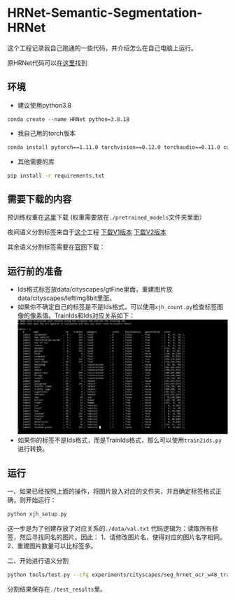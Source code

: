 # HRNet-Semantic-Segmentation-HRNet

这个工程记录我自己跑通的一些代码，并介绍怎么在自己电脑上运行。


原HRNet代码可以在[这里](https://github.com/HRNet/HRNet-Semantic-Segmentation)找到


  
## 环境

* 建议使用python3.8
```
conda create --name HRNet python=3.8.18
```
* 我自己用的torch版本
```bash
conda install pytorch==1.11.0 torchvision==0.12.0 torchaudio==0.11.0 cudatoolkit=11.3 -c pytorch
```
* 其他需要的库
```bash
pip install -r requirements.txt
```

## 需要下载的内容

预训练权重在[这里](https://github.com/hsfzxjy/models.storage/releases/download/HRNet-OCR/hrnet_ocr_cs_8162_torch11.pth)下载
(权重需要放在`./pretrained_models`文件夹里面）

夜间语义分割标签来自于[这个](https://github.com/XiaRho/CMDA)工程
[下载V1版本](https://drive.google.com/file/d/1LWinkZXUWKBzl946wxhLKaHbOOIP-hRi/view?usp=sharing)
[下载V2版本](https://drive.google.com/file/d/1BgYqQj97TBNJuqVnrbQcfKL3jjwQp5h2/view?usp=sharing)

其余语义分割标签需要在[官网](https://dsec.ifi.uzh.ch/dsec-detection/)下载：

## 运行前的准备
* Ids格式标签放data/cityscapes/gtFine里面，重建图片放data/cityscapes/leftImg8bit里面。
* 如果你不确定自己的标签是不是Ids格式，可以使用`xjh_count.py`检查标签图像的像素值。TrainIds和Ids对应关系如下：
  ![image](picture_use/label.png)
* 如果你的标签不是Ids格式，而是TrainIds格式，那么可以使用`train2ids.py`进行转换。



## 运行
一、如果已经按照上面的操作，将图片放入对应的文件夹，并且确定标签格式正确，则开始运行：
```bash
python xjh_setup.py
```
这一步是为了创建存放了对应关系的`./data/val.txt`
代码逻辑为：读取所有标签，然后寻找同名的图片。因此：
1、请修改图片名，使得对应的图片名字相同。
2、重建图片数量可以比标签多。

二、开始进行语义分割
```bash
python tools/test.py --cfg experiments/cityscapes/seg_hrnet_ocr_w48_train_512x1024_sgd_lr1e-2_wd5e-4_bs_12_epoch484.yaml TEST.MODEL_FILE pretrained_models/hrnet_ocr_cs_8162_torch11.pth TEST.SCALE_LIST 0.5,1.0, TEST.FLIP_TEST True
```
分割结果保存在`./test_results`里。
